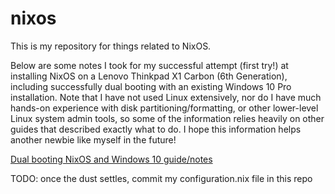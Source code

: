 # nixos

This is my repository for things related to NixOS.

Below are some notes I took for my successful attempt (first try!) at
installing NixOS on a Lenovo Thinkpad X1 Carbon (6th Generation), including
successfully dual booting with an existing Windows 10 Pro installation. Note
that I have not used Linux extensively, nor do I have much hands-on
experience with disk partitioning/formatting, or other lower-level Linux
system admin tools, so some of the information relies heavily on other guides
that described exactly what to do. I hope this information helps another newbie like myself in the future!

[Dual booting NixOS and Windows 10 guide/notes](DUAL_BOOT_WINDOWS_GUIDE.md)

TODO: once the dust settles, commit my configuration.nix file in this repo
